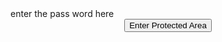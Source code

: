 <!DOCTYPE html>
<html>
<head>
<title>Title of the document</title>
</head>

<body>
enter the pass word here
</body>
<SCRIPT>
function passWord() {
var testV = 1;
var pass1 = prompt('Please Enter Your Password',' ');
while (testV < 5) {
if (!pass1) 
history.go(-1);
if (pass1.toLowerCase() == "trollingyou")
    ") {
alert('You Got it Right!');
window.location ="https://flippinggamesbro.github.io/manchiled";
break;
} 
if (pass1.toLowerCase() == "sunnysunny") {
alert('hello sunny');
window.location = "https://flippinggamesbro.github.io/ninjahinja/wasm-demo/index.html";
break;
} 
testV+=1;
var pass1 = 
prompt('Access Denied - Password Incorrect, Please Try Again.','Password');
}
if (pass1.toLowerCase()!="password" & testV ==3) 
history.go(-1);
return " ";
} 
</SCRIPT>
<CENTER>
<FORM>
<input type="button" value="Enter Protected Area" onClick="passWord()">
</FORM>
</CENTER>

</html>
